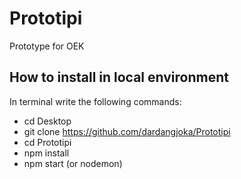 # Prototipi

Prototype for OEK

## How to install in local environment
In terminal write the following commands:

* cd Desktop
* git clone https://github.com/dardangjoka/Prototipi
* cd Prototipi
* npm install
* npm start (or nodemon)
